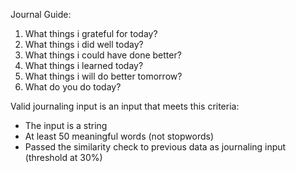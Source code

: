 Journal Guide:
1. What things i grateful for today?
2. What things i did well today?
3. What things i could have done better?
4. What things i learned today?
5. What things i will do better tomorrow?
6. What do you do today?

Valid journaling input is an input that meets this criteria:
- The input is a string
- At least 50 meaningful words (not stopwords)
- Passed the similarity check to previous data as journaling input (threshold at 30%)